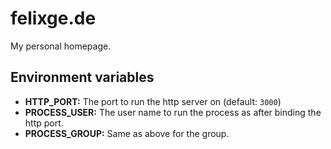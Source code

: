 # felixge.de

My personal homepage.

## Environment variables

* **HTTP_PORT:** The port to run the http server on (default: `3000`)
* **PROCESS_USER:** The user name to run the process as after binding the http port.
* **PROCESS_GROUP:** Same as above for the group.
